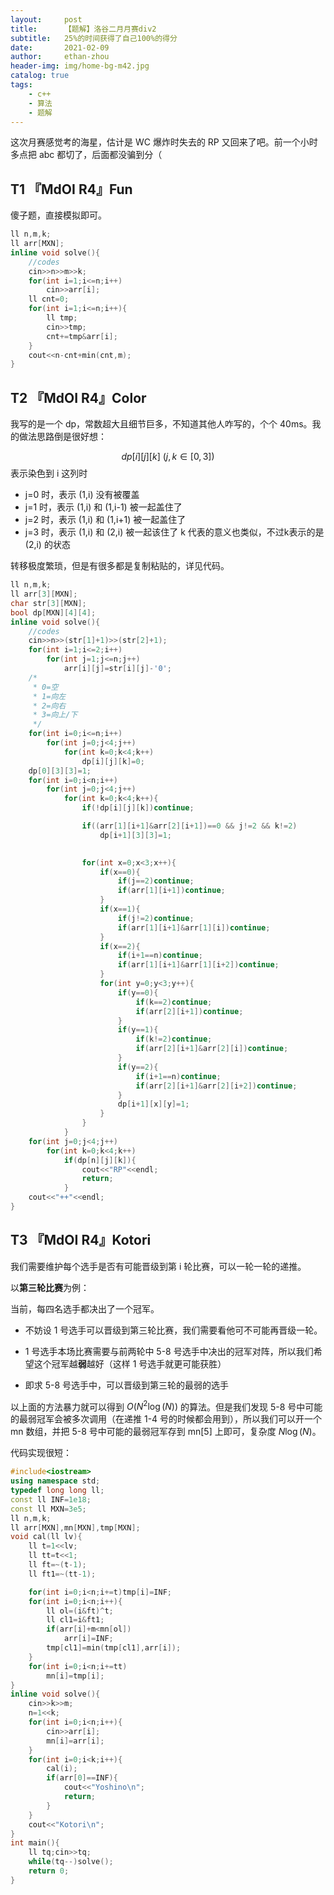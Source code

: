 ```yaml
---
layout:     post
title:      【题解】洛谷二月月赛div2
subtitle:   25%的时间获得了自己100%的得分
date:       2021-02-09
author:     ethan-zhou
header-img: img/home-bg-m42.jpg
catalog: true
tags:
    - c++
    - 算法
    - 题解
---
```

这次月赛感觉考的海星，估计是 WC 爆炸时失去的 RP 又回来了吧。前一个小时多点把 abc 都切了，后面都没骗到分（

## T1 『MdOI R4』Fun
傻子题，直接模拟即可。
```cpp
ll n,m,k;
ll arr[MXN];
inline void solve(){
	//codes
	cin>>n>>m>>k;
	for(int i=1;i<=n;i++)
		cin>>arr[i];
	ll cnt=0;
	for(int i=1;i<=n;i++){
		ll tmp;
		cin>>tmp;
		cnt+=tmp&arr[i];
	}
	cout<<n-cnt+min(cnt,m);
}
```

## T2 『MdOI R4』Color

我写的是一个 dp，常数超大且细节巨多，不知道其他人咋写的，个个 40ms。我的做法思路倒是很好想：

$$dp[i][j][k]\ (j,k\in[0,3])$$
表示染色到 i 这列时
- j=0 时，表示 (1,i) 没有被覆盖
- j=1 时，表示 (1,i) 和 (1,i-1) 被一起盖住了
- j=2 时，表示 (1,i) 和 (1,i+1) 被一起盖住了
- j=3 时，表示 (1,i) 和 (2,i) 被一起该住了
k 代表的意义也类似，不过k表示的是 (2,i) 的状态

转移极度繁琐，但是有很多都是复制粘贴的，详见代码。

```cpp
ll n,m,k;
ll arr[3][MXN];
char str[3][MXN];
bool dp[MXN][4][4];
inline void solve(){
    //codes
	cin>>n>>(str[1]+1)>>(str[2]+1);
	for(int i=1;i<=2;i++)
		for(int j=1;j<=n;j++)
			arr[i][j]=str[i][j]-'0';
	/*
	 * 0=空
	 * 1=向左
	 * 2=向右
	 * 3=向上/下
	 */
	for(int i=0;i<=n;i++)
		for(int j=0;j<4;j++)
			for(int k=0;k<4;k++)
				dp[i][j][k]=0;
	dp[0][3][3]=1;
	for(int i=0;i<n;i++)
		for(int j=0;j<4;j++)
			for(int k=0;k<4;k++){
				if(!dp[i][j][k])continue;

				if((arr[1][i+1]&arr[2][i+1])==0 && j!=2 && k!=2)
					dp[i+1][3][3]=1;

				
				for(int x=0;x<3;x++){
					if(x==0){
						if(j==2)continue;
						if(arr[1][i+1])continue;
					}
					if(x==1){
						if(j!=2)continue;
						if(arr[1][i+1]&arr[1][i])continue;
					}
					if(x==2){
						if(i+1==n)continue;
						if(arr[1][i+1]&arr[1][i+2])continue;
					}
					for(int y=0;y<3;y++){
						if(y==0){
							if(k==2)continue;
							if(arr[2][i+1])continue;
						}
						if(y==1){
							if(k!=2)continue;
							if(arr[2][i+1]&arr[2][i])continue;
						}
						if(y==2){
							if(i+1==n)continue;
							if(arr[2][i+1]&arr[2][i+2])continue;
						}
						dp[i+1][x][y]=1;
					}
				}
			}
	for(int j=0;j<4;j++)
		for(int k=0;k<4;k++)
			if(dp[n][j][k]){
				cout<<"RP"<<endl;
				return;
			}
	cout<<"++"<<endl;
}
```

## T3 『MdOI R4』Kotori

我们需要维护每个选手是否有可能晋级到第 i 轮比赛，可以一轮一轮的递推。

以**第三轮比赛**为例：

当前，每四名选手都决出了一个冠军。

- 不妨设 1 号选手可以晋级到第三轮比赛，我们需要看他可不可能再晋级一轮。

- 1 号选手本场比赛需要与前两轮中 5-8 号选手中决出的冠军对阵，所以我们希望这个冠军越**弱**越好（这样 1 号选手就更可能获胜）
- 即求 5-8 号选手中，可以晋级到第三轮的最弱的选手

以上面的方法暴力就可以得到 $O(N^2\log(N))$ 的算法。但是我们发现 5-8 号中可能的最弱冠军会被多次调用（在递推 1-4 号的时候都会用到），所以我们可以开一个 mn 数组，并把 5-8 号中可能的最弱冠军存到 mn[5] 上即可，复杂度 $N\log(N)$。

代码实现很短：
```cpp
#include<iostream>
using namespace std;
typedef long long ll;
const ll INF=1e18;
const ll MXN=3e5;
ll n,m,k;
ll arr[MXN],mn[MXN],tmp[MXN];
void cal(ll lv){
	ll t=1<<lv;
	ll tt=t<<1;
	ll ft=~(t-1);
	ll ft1=~(tt-1);

	for(int i=0;i<n;i+=t)tmp[i]=INF;
	for(int i=0;i<n;i++){
		ll ol=(i&ft)^t;
		ll cl1=i&ft1;
		if(arr[i]+m<mn[ol])
			arr[i]=INF;
		tmp[cl1]=min(tmp[cl1],arr[i]);
	}
	for(int i=0;i<n;i+=tt)
		mn[i]=tmp[i];
}
inline void solve(){
	cin>>k>>m;
	n=1<<k;
	for(int i=0;i<n;i++){
		cin>>arr[i];
		mn[i]=arr[i];
	}
	for(int i=0;i<k;i++){
		cal(i);
        if(arr[0]==INF){
            cout<<"Yoshino\n";
            return;
        }
    }
	cout<<"Kotori\n";
}
int main(){
	ll tq;cin>>tq;
	while(tq--)solve();
	return 0;
}
```

